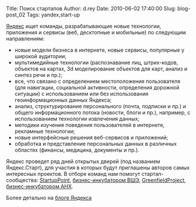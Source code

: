 Title: Поиск стартапов
Author: d.rey
Date: 2010-06-02 17:40:00
Slug: blog-post_02
Tags: yandex,start-up

[Яндекс](http://www.yandex.ru) ищет команды, разрабатывающие новые технологии, приложения и сервисы (веб, десктопные и мобильные) по следующим направлениям:

- новые модели бизнеса в интернете, новые сервисы, популярные у широкой аудитории;
- мультимедийные технологии (распознавание лиц, штрих-кодов, объектов на картах, 3d моделирование объектов для карт, анализ и синтез речи и пр.);
- все, что связано с определением местоположения пользователя (для навигации, социальной активности, определения дорожной ситуации) с использованием или без использования геоинформационных данных Яндекса;
- анализ, структурирование персонального (почта, подписки и пр.) и общего информационного потока (новости, блоги и пр.), например, с использованием технологии извлечения данных;
- методики изучения поведения пользователей в интернете, рекламные технологии;
- новые интерфейсные решения веб-сервисов и приложений;
- обработка и представление персональных данных в различных областях (финансы, медицина, документы и пр.).

Яндекс проведет ряд дней открытых дверей (под названием Яндекс.Старт), для участия в которых будут приглашены авторов самых интересных проектов. В отборе команд нам помогут стартап-сообщества: [StartupPoint](http://startuppoint.ru/), [бизнес-инкубатором ВШЭ](http://www.hse-inc.ru/), [GreenfieldProject](http://www.greenfield-project.ru/), [бизнес-инкубатором АНХ](http://incubator-ane.ru/).

Более детально на [блоге Яндекса](http://clubs.ya.ru/company/replies.xml?item_no=25693&ncrnd=3986)
